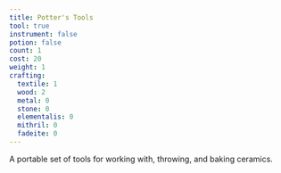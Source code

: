 ```yaml
---
title: Potter's Tools
tool: true
instrument: false
potion: false
count: 1
cost: 20
weight: 1
crafting:
  textile: 1
  wood: 2
  metal: 0
  stone: 0
  elementalis: 0
  mithril: 0
  fadeite: 0
---
```


A portable set of tools for working with, throwing, and baking ceramics.
